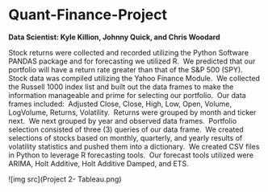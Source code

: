 # Quant-Finance-Project

__Data Scientist: Kyle Killion, Johnny Quick, and Chris Woodard__

Stock returns were collected and recorded utilizing the Python
Software PANDAS package and for forecasting we utilized R.  We predicted that our portfolio will have a
return rate greater than that of the S&P 500 (SPY).  Stock data was compiled utilizing the Yahoo
Finance Module.  We collected the Russell
1000 index list and built out the data frames to make the information
manageable and prime for selecting our portfolio.  Our data frames included:  Adjusted Close, Close, High, Low, Open,
Volume, LogVolume, Returns, Volatility. 
Returns were grouped by month and ticker next.  We next grouped by year and observed data
frames.  Portfolio selection consisted of
three (3) queries of our data frame.  We
created selections of stocks based on monthly, quarterly, and yearly results of
volatility statistics and pushed them into a dictionary.  We created CSV files in Python to leverage R
forecasting tools.  Our forecast tools
utilized were ARIMA, Holt Additive, Holt Additive Damped, and ETS.

![img src](Project 2- Tableau.png)

